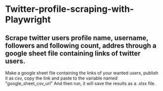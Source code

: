 # Twitter-profile-scraping-with-Playwright
Scrape twitter users profile name, username, followers and following count, addres through a google sheet file containing links of twitter users.
-
Make a google sheet file containing the links of your wanted users, publish it as csv, copy the link and paste to the variable named "google_sheet_csv_url"
And then run, it will save the results as a .xlsx file.
